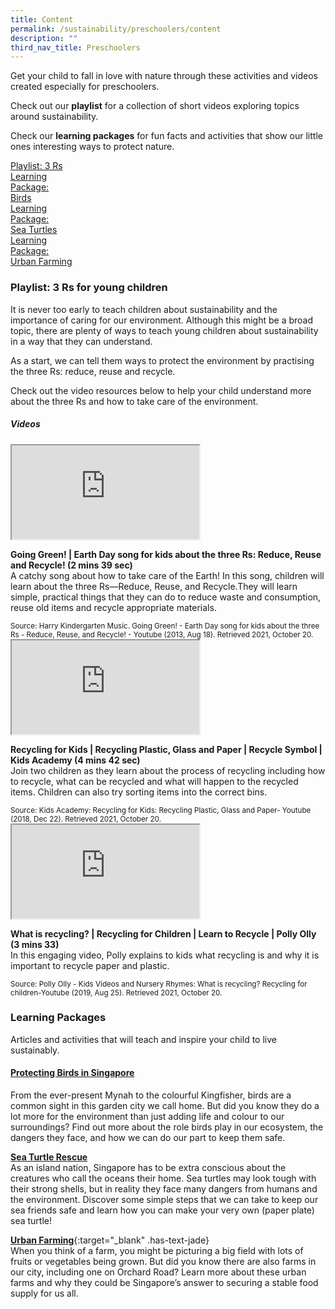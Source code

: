 ```yaml
---
title: Content
permalink: /sustainability/preschoolers/content
description: ""
third_nav_title: Preschoolers
---
```

Get your child to fall in love with nature through these activities and videos created especially for preschoolers.

Check out our **playlist** for a collection of short videos exploring topics around sustainability.

Check our **learning packages** for fun facts and activities that show our little ones interesting ways to protect nature.

<div class="row is-multiline">
  <div class="col is-one-fourth">
    <div class="clickbox is-mint-jade">
      <a href="#playlist">
        <span>Playlist: 3 Rs</span>
      </a>
    </div>
  </div>
  <div class="col is-one-fourth">
    <div class="clickbox is-mint-jade">
      <a href="#lp-birds">
        <span>Learning<br>Package:<br>Birds</span>
      </a>
    </div>
  </div>
	  <div class="col is-one-fourth">
    <div class="clickbox is-mint-jade">
      <a href="#lp-turtles">
        <span>Learning<br>Package:<br>Sea Turtles</span>
      </a>
    </div>
  </div>
		  <div class="col is-one-fourth">
    <div class="clickbox is-mint-jade">
      <a href="#lp-farming">
        <span>Learning<br>Package:<br>Urban Farming</span>
      </a>
    </div>
  </div>
</div>

<h3 class="has-text-jade"><a id="playlist"><b>Playlist: 3 Rs for young children</b></a></h3>

It is never too early to teach children about sustainability and the importance of caring for our environment. Although this might be a broad topic, there are plenty of ways to teach young children about sustainability in a way that they can understand. 

As a start, we can tell them ways to protect the environment by practising the three Rs: reduce, reuse and recycle.

Check out the video resources below to help your child understand more about the three Rs and how to take care of the environment.

<h5 class="has-text-jade margin--bottom--lg"><b>Videos</b></h5>

<div class="row is-multiline margin--bottom--lg">
  <div class="col is-two-fifths">
    <div class="responsive-iframe-container ratio-16by9">
      <iframe class="responsive-iframe" src="https://www.youtube.com/embed/8DJ45Yc3urg"></iframe>
    </div>
  </div>
  <div class="col is-three-fifths">
    <p><b class="has-text-jade">Going Green! | Earth Day song for kids about the three Rs: Reduce, Reuse and Recycle! (2 mins 39 sec)</b><br>
    A catchy song about how to take care of the Earth! In this song, children will learn about the three Rs—Reduce, Reuse, and Recycle.They will learn simple, practical things that they can do to reduce waste and consumption, reuse old items and recycle appropriate materials.</p>
    <small>Source: Harry Kindergarten Music. Going Green! - Earth Day song for kids about the three Rs - Reduce, Reuse, and Recycle! - Youtube (2013, Aug 18). Retrieved 2021, October 20.</small>
  </div>
</div>

<div class="row is-multiline margin--bottom--lg">
  <div class="col is-two-fifths">
    <div class="responsive-iframe-container ratio-16by9">
      <iframe class="responsive-iframe" src="https://www.youtube.com/embed/6jQ7y_qQYUA"></iframe>
    </div>
  </div>
  <div class="col is-three-fifths">
    <p><b class="has-text-jade">Recycling for Kids | Recycling Plastic, Glass and Paper | Recycle Symbol | Kids Academy (4 mins 42 sec)</b><br>
    Join two children as they learn about the process of recycling including how to recycle, what can be recycled and what will happen to the recycled items.  Children can also try sorting items into the correct bins.</p>
    <small>Source: Kids Academy: Recycling for Kids: Recycling Plastic, Glass and Paper- Youtube (2018, Dec 22). Retrieved 2021, October 20.</small>
  </div>
</div>

<div class="row is-multiline">
  <div class="col is-two-fifths">
    <div class="responsive-iframe-container ratio-16by9">
      <iframe class="responsive-iframe" src="https://www.youtube.com/embed/XKGsaziqRE4"></iframe>
    </div>
  </div>
  <div class="col is-three-fifths">
    <p><b class="has-text-jade">What is recycling? | Recycling for Children | Learn to Recycle | Polly Olly (3 mins 33)</b><br>
    In this engaging video, Polly explains to kids what recycling is and why it is important to recycle paper and plastic.</p>
    <small>Source: Polly Olly - Kids Videos and Nursery Rhymes: What is recycling? Recycling for children-Youtube (2019, Aug 25). Retrieved 2021, October 20.</small>
  </div>
</div>

<h3 class="has-text-jade"><b>Learning Packages</b></h3>
Articles and activities that will teach and inspire your child to live sustainably.

<h4><a id="lp-birds" href="/files/SustainabilityProtectingBirdsinSingaporeEarlyRead.pdf"><b>Protecting Birds in Singapore</b></a></h4>
From the ever-present Mynah to the colourful Kingfisher, birds are a common sight in this garden city we call home. But did you know they do a lot more for the environment than just adding life and colour to our surroundings? Find out more about the role birds play in our ecosystem, the dangers they face, and how we can do our part to keep them safe.
 
[**Sea Turtle Rescue**](/files/Sustainability-Sea-Turtle-Rescue-Early-Read.pdf)<br>
As an island nation, Singapore has to be extra conscious about the creatures who call the oceans their home. Sea turtles may look tough with their strong shells, but in reality they face many dangers from humans and the environment. Discover some simple steps that we can take to keep our sea friends safe and learn how you can make your very own (paper plate) sea turtle!
 
[**Urban Farming**](/files/Sustainability-Urban-Farming-Vertical-Farming-Early-Read.pdf){:target="_blank" .has-text-jade}<br>
When you think of a farm, you might be picturing a big field with lots of fruits or vegetables being grown. But did you know there are also farms in our city, including one on Orchard Road? Learn more about these urban farms and why they could be Singapore’s answer to securing a stable food supply for us all.